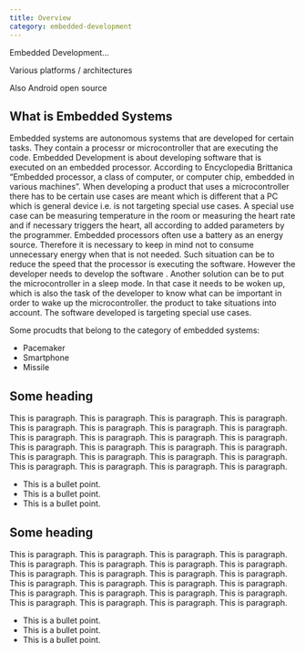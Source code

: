 ```yaml
---
title: Overview
category: embedded-development
---
```



Embedded Development...

Various platforms / architectures

Also Android open source

## What is Embedded Systems

Embedded systems are autonomous systems that are developed for certain tasks. They contain a processr or microcontroller that are executing the code. Embedded Development is about developing software that is executed on an embedded processor.
According to Encyclopedia Brittanica “Embedded processor, a class of computer, or computer chip, embedded in various machines”. When developing a product that uses a microcontroller there has to be certain use cases are meant which is different that a PC which is general device i.e. is not targeting special use cases. A special use case can be measuring temperature in the room or measuring the heart rate and if necessary triggers the heart, all according to added parameters by the programmer. 
Embedded processors often use a battery as an energy source. Therefore it is necessary to keep in mind not to consume unnecessary energy when that is not needed. Such situation can be to reduce the speed that the processor is executing the software. However the developer needs to develop the software . Another solution can be to put the microcontroller in a sleep mode. In that case it needs to be woken up, which is also the task of the developer to know what can be important in order to wake up the microcontroller.
 the product to take situations into account. The software developed is targeting special use cases. 
 
 Some procudts that belong to the category of embedded systems:
 * Pacemaker
 * Smartphone
 * Missile
 


## Some heading

This is paragraph. This is paragraph. This is paragraph. This is paragraph. This is paragraph. This is paragraph. This is paragraph. This is paragraph. This is paragraph. This is paragraph. This is paragraph. This is paragraph. This is paragraph. This is paragraph. This is paragraph. This is paragraph. This is paragraph. This is paragraph. This is paragraph. This is paragraph. This is paragraph. This is paragraph. This is paragraph. This is paragraph.

* This is a bullet point.
* This is a bullet point.
* This is a bullet point.

## Some heading

This is paragraph. This is paragraph. This is paragraph. This is paragraph. This is paragraph. This is paragraph. This is paragraph. This is paragraph. This is paragraph. This is paragraph. This is paragraph. This is paragraph. This is paragraph. This is paragraph. This is paragraph. This is paragraph. This is paragraph. This is paragraph. This is paragraph. This is paragraph. This is paragraph. This is paragraph. This is paragraph. This is paragraph.

* This is a bullet point.
* This is a bullet point.
* This is a bullet point.




